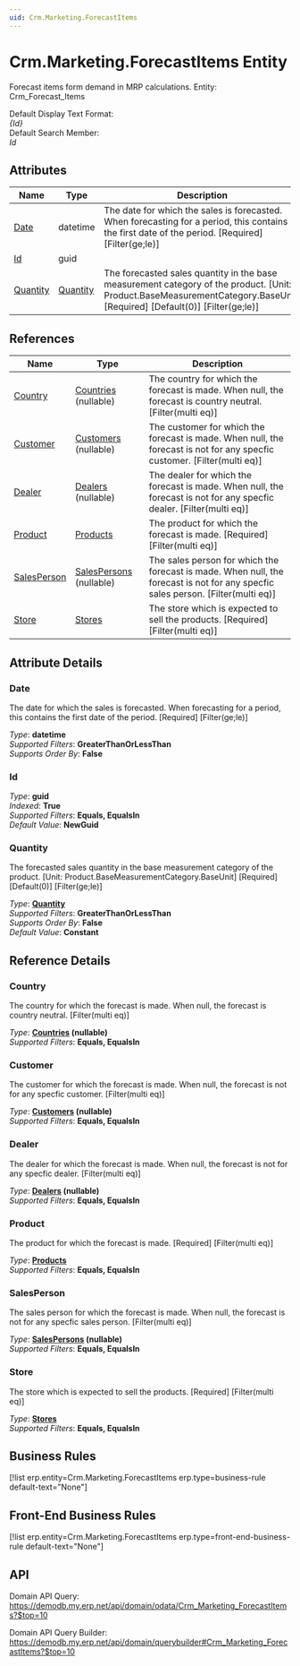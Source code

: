 ```yaml
---
uid: Crm.Marketing.ForecastItems
---
```

# Crm.Marketing.ForecastItems Entity

Forecast items form demand in MRP calculations. Entity: Crm_Forecast_Items

Default Display Text Format:  
_{Id}_  
Default Search Member:  
_Id_  

## Attributes

| Name | Type | Description |
| ---- | ---- | --- |
| [Date](Crm.Marketing.ForecastItems.md#date) | datetime | The date for which the sales is forecasted. When forecasting for a period, this contains the first date of the period. [Required] [Filter(ge;le)] 
| [Id](Crm.Marketing.ForecastItems.md#id) | guid |  
| [Quantity](Crm.Marketing.ForecastItems.md#quantity) | [Quantity](../data-types.md#quantity) | The forecasted sales quantity in the base measurement category of the product. [Unit: Product.BaseMeasurementCategory.BaseUnit] [Required] [Default(0)] [Filter(ge;le)] 

## References

| Name | Type | Description |
| ---- | ---- | --- |
| [Country](Crm.Marketing.ForecastItems.md#country) | [Countries](General.Geography.Countries.md) (nullable) | The country for which the forecast is made. When null, the forecast is country neutral. [Filter(multi eq)] |
| [Customer](Crm.Marketing.ForecastItems.md#customer) | [Customers](Crm.Customers.md) (nullable) | The customer for which the forecast is made. When null, the forecast is not for any specfic customer. [Filter(multi eq)] |
| [Dealer](Crm.Marketing.ForecastItems.md#dealer) | [Dealers](Crm.Dealers.md) (nullable) | The dealer for which the forecast is made. When null, the forecast is not for any specfic dealer. [Filter(multi eq)] |
| [Product](Crm.Marketing.ForecastItems.md#product) | [Products](General.Products.Products.md) | The product for which the forecast is made. [Required] [Filter(multi eq)] |
| [SalesPerson](Crm.Marketing.ForecastItems.md#salesperson) | [SalesPersons](Crm.SalesPersons.md) (nullable) | The sales person for which the forecast is made. When null, the forecast is not for any specfic sales person. [Filter(multi eq)] |
| [Store](Crm.Marketing.ForecastItems.md#store) | [Stores](Logistics.Inventory.Stores.md) | The store which is expected to sell the products. [Required] [Filter(multi eq)] |


## Attribute Details

### Date

The date for which the sales is forecasted. When forecasting for a period, this contains the first date of the period. [Required] [Filter(ge;le)]

_Type_: **datetime**  
_Supported Filters_: **GreaterThanOrLessThan**  
_Supports Order By_: **False**  

### Id

_Type_: **guid**  
_Indexed_: **True**  
_Supported Filters_: **Equals, EqualsIn**  
_Default Value_: **NewGuid**  

### Quantity

The forecasted sales quantity in the base measurement category of the product. [Unit: Product.BaseMeasurementCategory.BaseUnit] [Required] [Default(0)] [Filter(ge;le)]

_Type_: **[Quantity](../data-types.md#quantity)**  
_Supported Filters_: **GreaterThanOrLessThan**  
_Supports Order By_: **False**  
_Default Value_: **Constant**  


## Reference Details

### Country

The country for which the forecast is made. When null, the forecast is country neutral. [Filter(multi eq)]

_Type_: **[Countries](General.Geography.Countries.md) (nullable)**  
_Supported Filters_: **Equals, EqualsIn**  

### Customer

The customer for which the forecast is made. When null, the forecast is not for any specfic customer. [Filter(multi eq)]

_Type_: **[Customers](Crm.Customers.md) (nullable)**  
_Supported Filters_: **Equals, EqualsIn**  

### Dealer

The dealer for which the forecast is made. When null, the forecast is not for any specfic dealer. [Filter(multi eq)]

_Type_: **[Dealers](Crm.Dealers.md) (nullable)**  
_Supported Filters_: **Equals, EqualsIn**  

### Product

The product for which the forecast is made. [Required] [Filter(multi eq)]

_Type_: **[Products](General.Products.Products.md)**  
_Supported Filters_: **Equals, EqualsIn**  

### SalesPerson

The sales person for which the forecast is made. When null, the forecast is not for any specfic sales person. [Filter(multi eq)]

_Type_: **[SalesPersons](Crm.SalesPersons.md) (nullable)**  
_Supported Filters_: **Equals, EqualsIn**  

### Store

The store which is expected to sell the products. [Required] [Filter(multi eq)]

_Type_: **[Stores](Logistics.Inventory.Stores.md)**  
_Supported Filters_: **Equals, EqualsIn**  



## Business Rules

[!list erp.entity=Crm.Marketing.ForecastItems erp.type=business-rule default-text="None"]

## Front-End Business Rules

[!list erp.entity=Crm.Marketing.ForecastItems erp.type=front-end-business-rule default-text="None"]

## API

Domain API Query:
<https://demodb.my.erp.net/api/domain/odata/Crm_Marketing_ForecastItems?$top=10>

Domain API Query Builder:
<https://demodb.my.erp.net/api/domain/querybuilder#Crm_Marketing_ForecastItems?$top=10>

